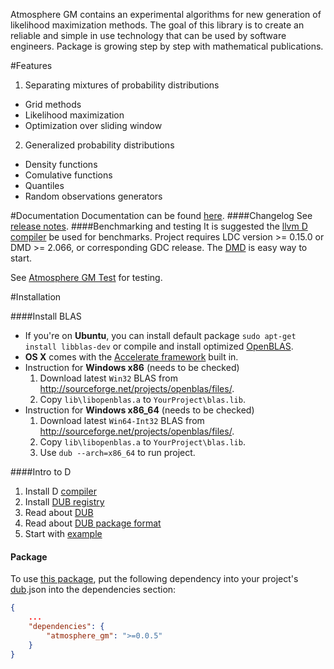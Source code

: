 Atmosphere GM contains an experimental algorithms for new generation of likelihood maximization methods. The goal of this library is to create an reliable and simple in use technology that can be used by software engineers. Package is growing step by step with mathematical publications.

#Features
 1. Separating mixtures of probability distributions
  + Grid methods
  + Likelihood maximization
  + Optimization over sliding window
 2. Generalized probability distributions
  + Density functions
  + Comulative functions
  + Quantiles
  + Random observations generators


#Documentation
Documentation can be found [here](http://9il.github.io/atmosphere_gm/doc/atmosphere.html).
####Changelog
See [release notes](https://github.com/9il/atmosphere_gm/releases).
####Benchmarking and testing
It is suggested the [llvm D compiler](https://github.com/ldc-developers/ldc/releases) be used for benchmarks.
Project requires LDC version >= 0.15.0 or DMD >= 2.066, or corresponding GDC release.
The [DMD](http://dlang.org/download.html) is easy way to start.

See [Atmosphere GM Test](https://github.com/9il/atmosphere_gm_test) for testing. 

#Installation

####Install BLAS
* If you're on **Ubuntu**, you can install default package `sudo apt-get install libblas-dev` or compile and install optimized [OpenBLAS](https://github.com/xianyi/OpenBLAS).
* **OS X** comes with the [Accelerate framework](https://developer.apple.com/library/mac/documentation/Accelerate/Reference/BLAS_Ref/index.html#//apple_ref/doc/uid/TP40009457) built in.
* Instruction for **Windows x86** (needs to be checked)
	1. Download latest `Win32` BLAS from http://sourceforge.net/projects/openblas/files/.
	2. Copy `lib\libopenblas.a` to `YourProject\blas.lib`.
*  Instruction for **Windows x86_64** (needs to be checked)
	1. Download latest `Win64-Int32` BLAS from http://sourceforge.net/projects/openblas/files/.
	2. Copy `lib\libopenblas.a` to `YourProject\blas.lib`.
	3. Use `dub --arch=x86_64` to run project.

####Intro to D
1. Install D [compiler](http://dlang.org/download.html)
2. Install [DUB registry](http://code.dlang.org/download)
3. Read about [DUB](http://code.dlang.org/about)
4. Read about [DUB package format](http://code.dlang.org/package-format)
5. Start with [example](https://github.com/9il/atmosphere_gm/tree/master/examples/normal_variance_mean_mixture)

#### Package
To use [this package](http://code.dlang.org/packages/atmosphere_gm), put the following dependency into your project's
[dub](http://code.dlang.org/about).json into the dependencies section:
```json
{
	...
	"dependencies": {
		"atmosphere_gm": ">=0.0.5"
	}
}
```
